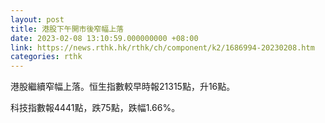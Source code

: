 ```yaml
---
layout: post
title: 港股下午開市後窄幅上落
date: 2023-02-08 13:10:59.000000000 +08:00
link: https://news.rthk.hk/rthk/ch/component/k2/1686994-20230208.htm
categories: rthk
---
```


港股繼續窄幅上落。恒生指數較早時報21315點，升16點。

科技指數報4441點，跌75點，跌幅1.66%。
